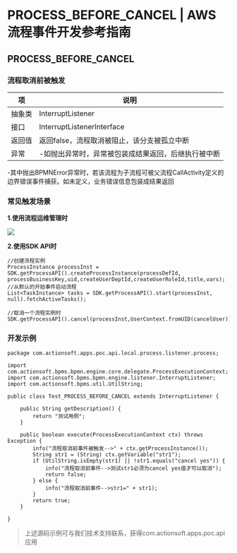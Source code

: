 # PROCESS_BEFORE_CANCEL | AWS 流程事件开发参考指南

## PROCESS_BEFORE_CANCEL

### 流程取消前被触发

项 | 说明  
---|---  
抽象类 | InterruptListener  
接口 | InterruptListenerInterface  
返回值 | 返回false，流程取消被阻止，该分支被孤立中断  
异常 | -如抛出异常时，异常被包装成结果返回，后继执行被中断   
-其中抛出BPMNError异常时，若该流程为子流程可被父流程CallActivity定义的  
边界错误事件捕获。如未定义，业务错误信息包装成结果返回  
  
### 常见触发场景

**1.使用流程运维管理时**

![](https://docs.awspaas.com/reference-guide/aws-paas-process-listener-reference-guide-vue/process_event/10.png)

**2.使用SDK API时**
    
    
    //创建流程实例
    ProcessInstance processInst = SDK.getProcessAPI().createProcessInstance(processDefId, processBusinessKey,uid,createUserDeptId,createUserRoleId,title,vars);
    //从默认的开始事件启动流程
    List<TaskInstance> tasks = SDK.getProcessAPI().start(processInst, null).fetchActiveTasks();
    
    //取消一个流程实例时
    SDK.getProcessAPI().cancel(processInst,UserContext.fromUID(cancelUser));
    

### 开发示例
    
    
    package com.actionsoft.apps.poc.api.local.process.listener.process;
    
    import com.actionsoft.bpms.bpmn.engine.core.delegate.ProcessExecutionContext;
    import com.actionsoft.bpms.bpmn.engine.listener.InterruptListener;
    import com.actionsoft.bpms.util.UtilString;
    
    public class Test_PROCESS_BEFORE_CANCEL extends InterruptListener {
    
        public String getDescription() {
            return "测试用例";
        }
    
        public boolean execute(ProcessExecutionContext ctx) throws Exception {
            info("流程取消前事件被触发-->" + ctx.getProcessInstance());
            String str1 = (String) ctx.getVariable("str1");
            if (UtilString.isEmpty(str1) || !str1.equals("cancel yes")) {
                info("流程取消前事件-->测试str1必须为cancel yes值才可以取消");
                return false;
            } else {
                info("流程取消前事件-->str1=" + str1);
            }
            return true;
        }
    
    }
    

> 上述源码示例可与我们技术支持联系，获得com.actionsoft.apps.poc.api应用